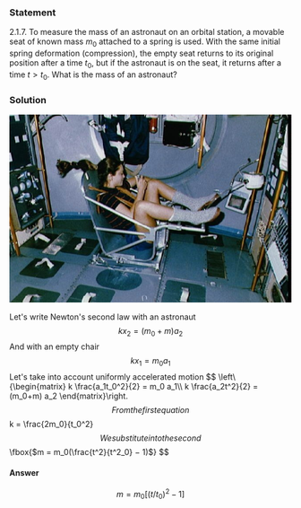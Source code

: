 ###  Statement 

$2.1.7.$ To measure the mass of an astronaut on an orbital station, a movable seat of known mass $m_0$ attached to a spring is used. With the same initial spring deformation (compression), the empty seat returns to its original position after a time $t_0$, but if the astronaut is on the seat, it returns after a time $t > t_0$. What is the mass of an astronaut? 

### Solution

![ Tamara Jernigan using the Body Mass Measurement Device (BMMD) |640x425, 64%](../../img/2.1.7/astronaut_wheel.jpg)

Let's write Newton's second law with an astronaut $$ kx_2 = (m_0 + m) a_2 $$ And with an empty chair $$ kx_1 = m_0 a_1 $$ Let's take into account uniformly accelerated motion $$ \left\\{\begin{matrix} k \frac{a_1t_0^2}{2} = m_0 a_1\\\ k \frac{a_2t^2}{2} = (m_0+m) a_2 \end{matrix}\right. $$ From the first equation $$ k = \frac{2m_0}{t_0^2} $$ We substitute into the second $$ \fbox{$m = m_0(\frac{t^2}{t^2_0} − 1)$} $$ 

#### Answer

$$m = m_0\left[(t/t_0)^2 − 1\right]$$ 
